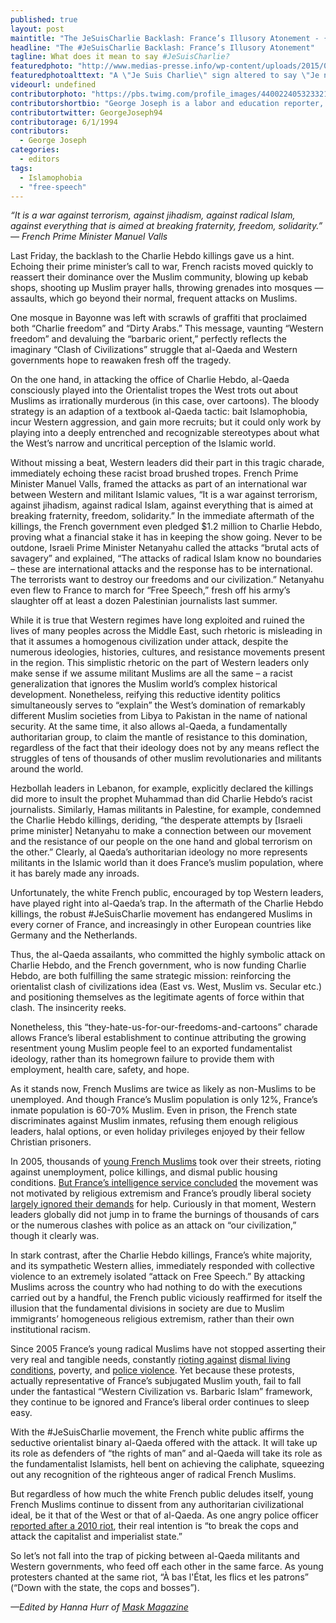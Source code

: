 ```yaml
---
published: true
layout: post
maintitle: "The JeSuisCharlie Backlash: France’s Illusory Atonement - {Young}ist"
headline: "The #JeSuisCharlie Backlash: France’s Illusory Atonement"
tagline: What does it mean to say #JeSuisCharlie?
featuredphoto: "http://www.medias-presse.info/wp-content/uploads/2015/01/Je-ne-suis-pas-Charlie.jpg"
featuredphotoalttext: "A \"Je Suis Charlie\" sign altered to say \"Je ne suis pas Charlie\". Image from medias-presse.info"
videourl: undefined
contributorphoto: "https://pbs.twimg.com/profile_images/440022405323321344/RotDF4PL.jpeg"
contributorshortbio: "George Joseph is a labor and education reporter, who looks to The Wire and Toblerones for daily inspiration."
contributortwitter: GeorgeJoseph94
contributorage: 6/1/1994
contributors: 
  - George Joseph
categories: 
  - editors
tags: 
  - Islamophobia
  - "free-speech"
---
```


*“It is a war against terrorism, against jihadism, against radical Islam, against everything that is aimed at breaking fraternity, freedom, solidarity.” — French Prime Minister Manuel Valls*

Last Friday, the backlash to the Charlie Hebdo killings gave us a hint. Echoing their prime minister’s call to war, French racists moved quickly to reassert their dominance over the Muslim community, blowing up kebab shops, shooting up Muslim prayer halls, throwing grenades into mosques — assaults, which go beyond their normal, frequent attacks on Muslims.

One mosque in Bayonne was left with scrawls of graffiti that proclaimed both “Charlie freedom” and “Dirty Arabs.” This message, vaunting “Western freedom” and devaluing the “barbaric orient,” perfectly reflects the imaginary “Clash of Civilizations” struggle that al-Qaeda and Western governments hope to reawaken fresh off the tragedy.


On the one hand, in attacking the office of Charlie Hebdo, al-Qaeda consciously played into the Orientalist tropes the West trots out about Muslims as irrationally murderous (in this case, over cartoons). The bloody strategy is an adaption of a textbook al-Qaeda tactic: bait Islamophobia, incur Western aggression, and gain more recruits; but it could only work by playing into a deeply entrenched and recognizable stereotypes about what the West’s narrow and uncritical perception of the Islamic world.

Without missing a beat, Western leaders did their part in this tragic charade, immediately echoing these racist broad brushed tropes. French Prime Minister Manuel Valls, framed the attacks as part of an international war between Western and militant Islamic values, “It is a war against terrorism, against jihadism, against radical Islam, against everything that is aimed at breaking fraternity, freedom, solidarity.” In the immediate aftermath of the killings, the French government even pledged $1.2 million to Charlie Hebdo, proving what a financial stake it has in keeping the show going. Never to be outdone, Israeli Prime Minister Netanyahu called the attacks “brutal acts of savagery” and explained, “The attacks of radical Islam know no boundaries – these are international attacks and the response has to be international. The terrorists want to destroy our freedoms and our civilization.” Netanyahu even flew to France to march for “Free Speech,” fresh off his army’s slaughter off at least a dozen Palestinian journalists last summer.

While it is true that Western regimes have long exploited and ruined the lives of many peoples across the Middle East, such rhetoric is misleading in that it assumes a homogenous civilization under attack, despite the numerous ideologies, histories, cultures, and resistance movements present in the region. This simplistic rhetoric on the part of Western leaders only make sense if we assume militant Muslims are all the same – a racist generalization that ignores the Muslim world’s complex historical development. Nonetheless, reifying this reductive identity politics simultaneously serves to “explain” the West’s domination of remarkably different Muslim societies from Libya to Pakistan in the name of national security. At the same time, it also allows al-Qaeda, a fundamentally authoritarian group, to claim the mantle of resistance to this domination, regardless of the fact that their ideology does not by any means reflect the struggles of tens of thousands of other muslim revolutionaries and militants around the world.

Hezbollah leaders in Lebanon, for example, explicitly declared the killings did more to insult the prophet Muhammad than did Charlie Hebdo’s racist journalists. Similarly, Hamas militants in Palestine, for example, condemned the Charlie Hebdo killings, deriding, “the desperate attempts by [Israeli prime minister] Netanyahu to make a connection between our movement and the resistance of our people on the one hand and global terrorism on the other.” Clearly, al Qaeda’s authoritarian ideology no more represents militants in the Islamic world than it does France’s muslim population, where it has barely made any inroads.

Unfortunately, the white French public, encouraged by top Western leaders, have played right into al-Qaeda’s trap. In the aftermath of the Charlie Hebdo killings, the robust #JeSuisCharlie movement has endangered Muslims in every corner of France, and increasingly in other European countries like Germany and the Netherlands.

Thus, the al-Qaeda assailants, who committed the highly symbolic attack on Charlie Hebdo, and the French government, who is now funding Charlie Hebdo, are both fulfilling the same strategic mission: reinforcing the orientalist clash of civilizations idea (East vs. West, Muslim vs. Secular etc.) and positioning themselves as the legitimate agents of force within that clash. The insincerity reeks.


Nonetheless, this “they-hate-us-for-our-freedoms-and-cartoons” charade allows France’s liberal establishment to continue attributing the growing resentment young Muslim people feel to an exported fundamentalist ideology, rather than its homegrown failure to provide them with employment, health care, safety, and hope.

As it stands now, French Muslims are twice as likely as non-Muslims to be unemployed. And though France’s Muslim population is only 12%, France’s inmate population is 60-70% Muslim. Even in prison, the French state discriminates against Muslim inmates, refusing them enough religious leaders, halal options, or even holiday privileges enjoyed by their fellow Christian prisoners.

In 2005, thousands of [young French Muslims](http://www.theguardian.com/world/2005/nov/06/france.focus) took over their streets, rioting against unemployment, police killings, and dismal public housing conditions. [But France’s intelligence service concluded](http://www.theguardian.com/world/2014/feb/23/french-intifada-arab-banlieues-fighting-french-state-extract) the movement was not motivated by religious extremism and France’s proudly liberal society [largely ignored their demands](http://www.theguardian.com/world/2015/jan/10/paris-attacks-france-liberal-left-protest-arabs) for help. Curiously in that moment, Western leaders globally did not jump in to frame the burnings of thousands of cars or the numerous clashes with police as an attack on “our civilization,” though it clearly was.

In stark contrast, after the Charlie Hebdo killings, France’s white majority, and its sympathetic Western allies, immediately responded with collective violence to an extremely isolated “attack on Free Speech.” By attacking Muslims across the country who had nothing to do with the executions carried out by a handful, the French public viciously reaffirmed for itself the illusion that the fundamental divisions in society are due to Muslim immigrants’ homogeneous religious extremism, rather than their own institutional racism.

Since 2005 France’s young radical Muslims have not stopped asserting their very real and tangible needs, constantly [rioting against](http://www.theguardian.com/world/2014/feb/23/french-intifada-arab-banlieues-fighting-french-state-extract) [dismal living conditions](http://www.ynetnews.com/articles/0,7340,L-3920985,00.html), poverty, and [police violence](http://www.economist.com/news/europe/21582314-violence-erupts-over-controversial-burqa-ban-trouble-trappes). Yet because these protests, actually representative of France’s subjugated Muslim youth, fail to fall under the fantastical “Western Civilization vs. Barbaric Islam” framework, they continue to be ignored and France’s liberal order continues to sleep easy.

With the #JeSuisCharlie movement, the French white public affirms the seductive orientalist binary al-Qaeda offered with the attack. It will take up its role as defenders of “the rights of man” and al-Qaeda will take its role as the fundamentalist Islamists, hell bent on achieving the caliphate, squeezing out any recognition of the righteous anger of radical French Muslims.

But regardless of how much the white French public deludes itself, young French Muslims continue to dissent from any authoritarian civilizational ideal, be it that of the West or that of al-Qaeda. As one angry police officer [reported after a 2010 riot](http://www.lefigaro.fr/actualite-france/2010/10/19/01016-20101019ARTFIG00614-plus-de-voyous-des-cites-que-de-lyceens-chez-les-casseurs.php), their real intention is “to break the cops and attack the capitalist and imperialist state.”

So let’s not fall into the trap of picking between al-Qaeda militants and Western governments, who feed off each other in the same farce.  As young protesters chanted at the same riot, “À bas l'État, les flics et les patrons” (“Down with the state, the cops and bosses”).

*—Edited by Hanna Hurr of [Mask Magazine](mask-mag.com)*
